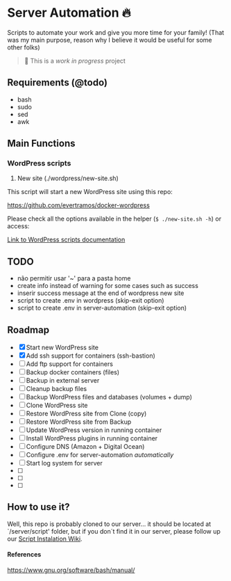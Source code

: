 # Server Automation 🔥

Scripts to automate your work and give you more time for your family! 
(That was my main purpose, reason why I believe it would be useful for some other folks)

> 🚧 This is a _work in progress_ project 

## Requirements (@todo)

- bash
- sudo
- sed
- awk

## Main Functions

### WordPress scripts

1. New site (./wordpress/new-site.sh)

This script will start a new WordPress site using this repo:

https://github.com/evertramos/docker-wordpress

Please check all the options available in the helper (`$ ./new-site.sh -h`) or access:

[Link to WordPress scripts documentation](./wordpress/README.md)

## TODO

- não permitir usar '~' para a pasta home
- create info instead of warning for some cases such as success
- inserir success message at the end of wordpress new site
- script to create .env in wordpress (skip-exit option)
- script to create .env in server-automation (skip-exit option)

## Roadmap 
 - [X] Start new WordPress site
 - [X] Add ssh support for containers (ssh-bastion)
 - [ ] Add ftp support for containers
 - [ ] Backup docker containers (files)
 - [ ] Backup in external server
 - [ ] Cleanup backup files
 - [ ] Backup WordPress files and databases (volumes + dump)
 - [ ] Clone WordPress site
 - [ ] Restore WordPress site from Clone (copy) 
 - [ ] Restore WordPress site from Backup
 - [ ] Update WordPress version in running container  
 - [ ] Install WordPress plugins in running container
 - [ ] Configure DNS (Amazon + Digital Ocean)
 - [ ] Configure .env for server-automation *automatically*
 - [ ] Start log system for server
 - [ ] 
 - [ ] 
 - [ ] 



## How to use it?

Well, this repo is probably cloned to our server... it should be located at `/server/script' folder, but if you don´t find it in our server, please follow up our [Script Instalation Wiki](../wikis/Initial-Setup).


#### References

https://www.gnu.org/software/bash/manual/
